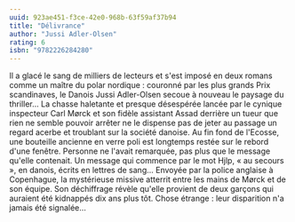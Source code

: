 ```yaml
---
uuid: 923ae451-f3ce-42e0-968b-63f59af37b94
title: "Délivrance"
author: "Jussi Adler-Olsen"
rating: 6
isbn: "9782226284280"
---
```


Il a glacé le sang de milliers de lecteurs et s'est imposé en deux romans comme un maître du polar nordique : couronné par les plus grands Prix scandinaves, le Danois Jussi Adler-Olsen secoue à nouveau le paysage du thriller... La chasse haletante et presque désespérée lancée par le cynique inspecteur Carl Mørck et son fidèle assistant Assad derrière un tueur que rien ne semble pouvoir arrêter ne le dispense pas de jeter au passage un regard acerbe et troublant sur la société danoise. Au fin fond de l'Ecosse, une bouteille ancienne en verre poli est longtemps restée sur le rebord d'une fenêtre. Personne ne l'avait remarquée, pas plus que le message qu'elle contenait. Un message qui commence par le mot Hjlp, « au secours », en danois, écrits en lettres de sang... Envoyée par la police anglaise à Copenhague, la mystérieuse missive atterrit entre les mains de Mørck et de son équipe. Son déchiffrage révèle qu'elle provient de deux garçons qui auraient été kidnappés dix ans plus tôt. Chose étrange : leur disparition n'a jamais été signalée...